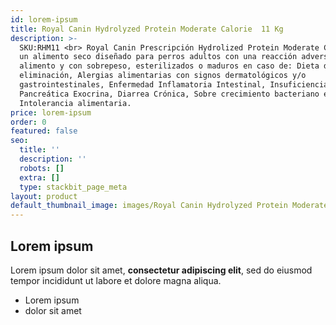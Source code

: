 ```yaml
---
id: lorem-ipsum
title: Royal Canin Hydrolyzed Protein Moderate Calorie  11 Kg
description: >-
  SKU:RHM11 <br> Royal Canin Prescripción Hydrolized Protein Moderate Calorie es
  un alimento seco diseñado para perros adultos con una reacción adversa al
  alimento y con sobrepeso, esterilizados o maduros en caso de: Dieta de
  eliminación, Alergias alimentarias con signos dermatológicos y/o
  gastrointestinales, Enfermedad Inflamatoria Intestinal, Insuficiencia
  Pancreática Exocrina, Diarrea Crónica, Sobre crecimiento bacteriano e
  Intolerancia alimentaria.
price: lorem-ipsum
order: 0
featured: false
seo:
  title: ''
  description: ''
  robots: []
  extra: []
  type: stackbit_page_meta
layout: product
default_thumbnail_image: images/Royal Canin Hydrolyzed Protein Moderate Calorie.jpg
---
```

## Lorem ipsum

Lorem ipsum dolor sit amet, **consectetur adipiscing elit**, sed do eiusmod tempor incididunt ut labore et dolore magna aliqua.

- Lorem ipsum
- dolor sit amet